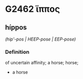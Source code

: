# G2462 ἵππος

## híppos

_(hip'-pos | HEEP-pose | EEP-pose)_

### Definition

of uncertain affinity; a horse; horse; 

- a horse
